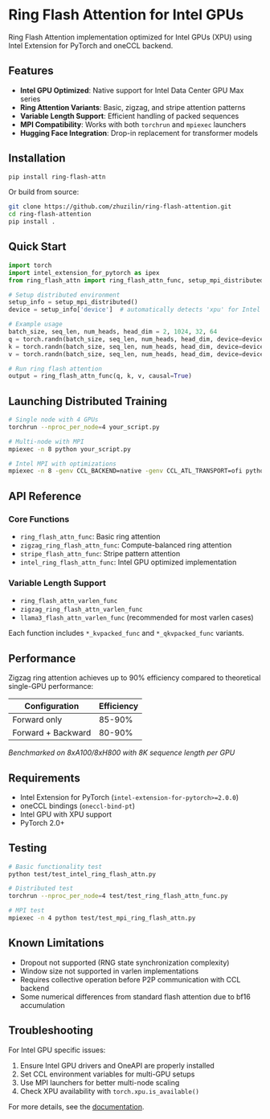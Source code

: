 # Ring Flash Attention for Intel GPUs

Ring Flash Attention implementation optimized for Intel GPUs (XPU) using Intel Extension for PyTorch and oneCCL backend.

## Features

- **Intel GPU Optimized**: Native support for Intel Data Center GPU Max series
- **Ring Attention Variants**: Basic, zigzag, and stripe attention patterns
- **Variable Length Support**: Efficient handling of packed sequences
- **MPI Compatibility**: Works with both `torchrun` and `mpiexec` launchers
- **Hugging Face Integration**: Drop-in replacement for transformer models

## Installation

```bash
pip install ring-flash-attn
```

Or build from source:
```bash
git clone https://github.com/zhuzilin/ring-flash-attention.git
cd ring-flash-attention
pip install .
```

## Quick Start

```python
import torch
import intel_extension_for_pytorch as ipex
from ring_flash_attn import ring_flash_attn_func, setup_mpi_distributed

# Setup distributed environment
setup_info = setup_mpi_distributed()
device = setup_info['device']  # automatically detects 'xpu' for Intel GPUs

# Example usage
batch_size, seq_len, num_heads, head_dim = 2, 1024, 32, 64
q = torch.randn(batch_size, seq_len, num_heads, head_dim, device=device, dtype=torch.bfloat16)
k = torch.randn(batch_size, seq_len, num_heads, head_dim, device=device, dtype=torch.bfloat16)
v = torch.randn(batch_size, seq_len, num_heads, head_dim, device=device, dtype=torch.bfloat16)

# Run ring flash attention
output = ring_flash_attn_func(q, k, v, causal=True)
```

## Launching Distributed Training

```bash
# Single node with 4 GPUs
torchrun --nproc_per_node=4 your_script.py

# Multi-node with MPI
mpiexec -n 8 python your_script.py

# Intel MPI with optimizations
mpiexec -n 8 -genv CCL_BACKEND=native -genv CCL_ATL_TRANSPORT=ofi python your_script.py
```

## API Reference

### Core Functions
- `ring_flash_attn_func`: Basic ring attention
- `zigzag_ring_flash_attn_func`: Compute-balanced ring attention
- `stripe_flash_attn_func`: Stripe pattern attention
- `intel_ring_flash_attn_func`: Intel GPU optimized implementation

### Variable Length Support
- `ring_flash_attn_varlen_func`
- `zigzag_ring_flash_attn_varlen_func`
- `llama3_flash_attn_varlen_func` (recommended for most varlen cases)

Each function includes `*_kvpacked_func` and `*_qkvpacked_func` variants.

## Performance

Zigzag ring attention achieves up to 90% efficiency compared to theoretical single-GPU performance:

| Configuration | Efficiency |
|--------------|------------|
| Forward only | 85-90%     |
| Forward + Backward | 80-90% |

*Benchmarked on 8xA100/8xH800 with 8K sequence length per GPU*

## Requirements

- Intel Extension for PyTorch (`intel-extension-for-pytorch>=2.0.0`)
- oneCCL bindings (`oneccl-bind-pt`)
- Intel GPU with XPU support
- PyTorch 2.0+

## Testing

```bash
# Basic functionality test
python test/test_intel_ring_flash_attn.py

# Distributed test
torchrun --nproc_per_node=4 test/test_ring_flash_attn_func.py

# MPI test
mpiexec -n 4 python test/test_mpi_ring_flash_attn.py
```

## Known Limitations

- Dropout not supported (RNG state synchronization complexity)
- Window size not supported in varlen implementations
- Requires collective operation before P2P communication with CCL backend
- Some numerical differences from standard flash attention due to bf16 accumulation

## Troubleshooting

For Intel GPU specific issues:
1. Ensure Intel GPU drivers and OneAPI are properly installed
2. Set CCL environment variables for multi-GPU setups
3. Use MPI launchers for better multi-node scaling
4. Check XPU availability with `torch.xpu.is_available()`

For more details, see the [documentation](https://github.com/zhuzilin/ring-flash-attention).